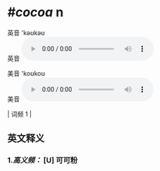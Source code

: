 # ***\#cocoa*** n
英音 'kəʊkəʊ  
英音
<audio src="./media/cocoa-B.aac" controls="controls"></audio>

美音 'koʊkoʊ  
美音
<audio src="./media/cocoa.aac" controls="controls"></audio>



| 词频 1 |  

英文释义
---
### 1.*高义频：* **[U] 可可粉**  


